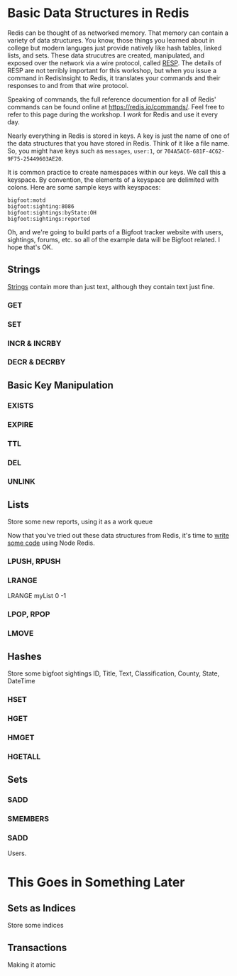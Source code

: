 # Basic Data Structures in Redis

Redis can be thought of as networked memory. That memory can contain a variety of data structures. You know, those things you learned about in college but modern languges just provide natively like hash tables, linked lists, and sets. These data strucutres are created, manipulated, and exposed over the network via a wire protocol, called [RESP](https://redis.io/docs/reference/protocol-spec/). The details of RESP are not terribly important for this workshop, but when you issue a command in RedisInsight to Redis, it translates your commands and their responses to and from that wire protocol.

Speaking of commands, the full reference documention for all of Redis' commands can be found online at https://redis.io/commands/. Feel free to refer to this page during the workshop. I _work_ for Redis and use it every day.

Nearly everything in Redis is stored in keys. A key is just the name of one of the data structures that you have stored in Redis. Think of it like a file name. So, you might have keys such as `messages`, `user:1`, or `704A5AC6-681F-4C62-9F75-25449603AE20`.

It is common practice to create namespaces within our keys. We call this a keyspace. By convention, the elements of a keyspace are delimited with colons. Here are some sample keys with keyspaces:

```
bigfoot:motd
bigfoot:sighting:8086
bigfoot:sightings:byState:OH
bigfoot:sightings:reported
```

Oh, and we're going to build parts of a Bigfoot tracker website with users, sightings, forums, etc. so all of the example data will be Bigfoot related. I hope that's OK.

## Strings ##

[Strings](https://redis.io/commands/?group=string) contain more than just text, although they contain text just fine.

### GET ###
### SET ###

### INCR & INCRBY ###
### DECR & DECRBY ###

## Basic Key Manipulation ##

### EXISTS ###
### EXPIRE ###
### TTL ###
### DEL ###
### UNLINK ###


## Lists ##

Store some new reports, using it as a work queue

Now that you've tried out these data structures from Redis, it's time to [write some code](03-API-SETUP.md) using Node Redis.

### LPUSH, RPUSH ###

### LRANGE ###
LRANGE myList 0 -1

### LPOP, RPOP ###

### LMOVE ##


## Hashes ##

Store some bigfoot sightings ID, Title, Text, Classification, County, State, DateTime

### HSET ###
### HGET ###
### HMGET ###
### HGETALL ###

## Sets ##

### SADD ###
### SMEMBERS ###
### SADD ###

Users.

# This Goes in Something Later #

## Sets as Indices ##

Store some indices

## Transactions ##

Making it atomic

